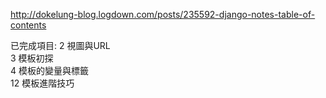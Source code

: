http://dokelung-blog.logdown.com/posts/235592-django-notes-table-of-contents

已完成項目:
2	視圖與URL	
3	模板初探	
4	模板的變量與標籤	
12	模板進階技巧	
